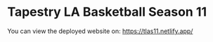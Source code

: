 # Tapestry LA Basketball Season 11

You can view the deployed website on: https://tlas11.netlify.app/
